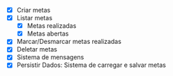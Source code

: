 -[x] Criar metas
-[x] Listar metas
    - [x] Metas realizadas
    - [x] Metas abertas
-[x] Marcar/Desmarcar metas realizadas
-[x] Deletar metas
-[x] Sistema de mensagens
-[x] Persistir Dados: Sistema de carregar e salvar metas
